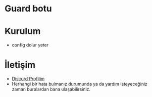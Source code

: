 # Guard botu

# Kurulum
* config dolur yeter

# İletişim
* [Discord Profilim](https://discord.com/users/355742603691687937)
* Herhangi bir hata bulmanız durumunda ya da yardım isteyeceğiniz zaman buralardan bana ulaşabilirsiniz.
